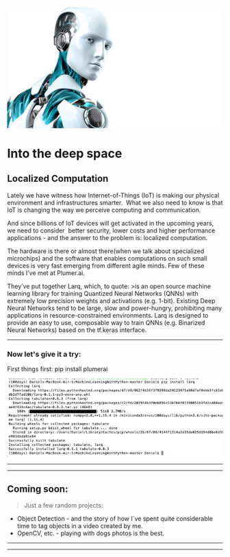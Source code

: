 ![TensorFlow](/images/robo16.jpeg)

# Into the deep space

## Localized Computation

Lately we have witness how Internet-of-Things (IoT) is making our physical environment and infrastructures smarter.  What we also need to know is that IoT is changing the way we perceive computing and communication.  

And since billions of IoT devices will get activated in the upcoming years, we need to consider  better security, lower costs and higher performance applications - and the answer to the problem is: localized computation. 

The hardware is there or almost there(when we talk about specialized microchips) and the software that enables computations on such small devices is very fast emerging from different agile minds. Few of these minds I’ve met at Plumer.ai. 

They’ve put together Larq, which, to quote: >is an open source machine learning library for training Quantized Neural Networks (QNNs) with extremely low precision weights and activations (e.g. 1-bit). Existing Deep Neural Networks tend to be large, slow and power-hungry, prohibiting many applications in resource-constrained environments. Larq is designed to provide an easy to use, composable way to train QNNs (e.g. Binarized Neural Networks) based on the tf.keras interface.

----------------

### Now let's give it a try: 

First things first: pip install plumerai

![TensorFlow](/images/plumerai1.png)

-------------------









----------------
## Coming soon: 

> Just a few random projects: 

* Object Detection - and the story of how I`ve spent quite considerable time to tag objects in a video created by me.
* OpenCV, etc. - playing with dogs photos is the best. 

----------------
----------------
